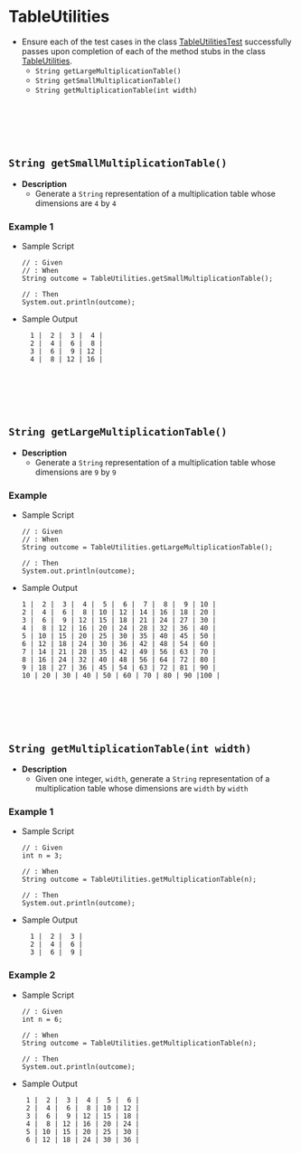 # TableUtilities
* Ensure each of the test cases in the class [TableUtilitiesTest](https://github.com/Zipcoder/CR-MicroLabs-Loops-NumbersTrianglesTables/blob/master/src/test/java/io/zipcoder/microlabs/mastering_loops/TableUtilitiesTest.java) successfully passes upon completion of each of the method stubs in the class [TableUtilities](https://github.com/Zipcoder/CR-MicroLabs-Loops-NumbersTrianglesTables/blob/master/src/main/java/io/zipcoder/microlabs/mastering_loops/TableUtilities.java).
    * `String getLargeMultiplicationTable()`
    * `String getSmallMultiplicationTable()`
    * `String getMultiplicationTable(int width)`




    
    
    
    
    
    
    
    
    
    
    
    
    
    
    
    
    
    
    
    
    
    






<br><br><br><br>
## `String getSmallMultiplicationTable()`
* **Description**
    * Generate a `String` representation of a multiplication table whose dimensions are `4` by `4`
    
### Example 1
* Sample Script

    ```
    // : Given    
    // : When
    String outcome = TableUtilities.getSmallMultiplicationTable();
    
    // : Then
    System.out.println(outcome);
    ```



* Sample Output

    ```
      1 |  2 |  3 |  4 |
      2 |  4 |  6 |  8 |
      3 |  6 |  9 | 12 |
      4 |  8 | 12 | 16 |
    ```







    
    
    
    
    
    
    
    
    
    
    
    
    
    
    
    
    
    
    
    
    
    
    
    
    
    
    
    
    
    
    
    
    
<br><br><br><br>
## `String getLargeMultiplicationTable()`
* **Description**
    * Generate a `String` representation of a multiplication table whose dimensions are `9` by `9`

    
### Example
* Sample Script

    ```
    // : Given    
    // : When
    String outcome = TableUtilities.getLargeMultiplicationTable();
    
    // : Then
    System.out.println(outcome);
    ```



* Sample Output

    ```
    1 |  2 |  3 |  4 |  5 |  6 |  7 |  8 |  9 | 10 |
    2 |  4 |  6 |  8 | 10 | 12 | 14 | 16 | 18 | 20 |
    3 |  6 |  9 | 12 | 15 | 18 | 21 | 24 | 27 | 30 |
    4 |  8 | 12 | 16 | 20 | 24 | 28 | 32 | 36 | 40 |
    5 | 10 | 15 | 20 | 25 | 30 | 35 | 40 | 45 | 50 |
    6 | 12 | 18 | 24 | 30 | 36 | 42 | 48 | 54 | 60 |
    7 | 14 | 21 | 28 | 35 | 42 | 49 | 56 | 63 | 70 |
    8 | 16 | 24 | 32 | 40 | 48 | 56 | 64 | 72 | 80 |
    9 | 18 | 27 | 36 | 45 | 54 | 63 | 72 | 81 | 90 |
   10 | 20 | 30 | 40 | 50 | 60 | 70 | 80 | 90 |100 |
    ```
    
    
    
    
    
    
    
    
    
    
    
    
    
    
    
    
    
    
    
    
    
    
    
    
    
    
    
    
    
    
    
    
    
    
    
<br><br><br><br>
## `String getMultiplicationTable(int width)`
* **Description**
    * Given one integer, `width`, generate a `String` representation of a multiplication table whose dimensions are `width` by `width`

    
### Example 1
* Sample Script

    ```
    // : Given
    int n = 3;
    
    // : When
    String outcome = TableUtilities.getMultiplicationTable(n);
    
    // : Then
    System.out.println(outcome);
    ```



* Sample Output

    ```
      1 |  2 |  3 |
      2 |  4 |  6 |
      3 |  6 |  9 |
    ```



### Example 2
* Sample Script

    ```
    // : Given
    int n = 6;
    
    // : When
    String outcome = TableUtilities.getMultiplicationTable(n);
    
    // : Then
    System.out.println(outcome);
    ```



* Sample Output

    ```
     1 |  2 |  3 |  4 |  5 |  6 |
     2 |  4 |  6 |  8 | 10 | 12 |
     3 |  6 |  9 | 12 | 15 | 18 |
     4 |  8 | 12 | 16 | 20 | 24 |
     5 | 10 | 15 | 20 | 25 | 30 |
     6 | 12 | 18 | 24 | 30 | 36 |
    ```
